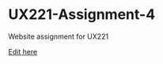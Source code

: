 # UX221-Assignment-4
Website assignment for UX221

[Edit here](https://diy-pwa.com/~/gh/StayFar/UX221-Assignment-4)

